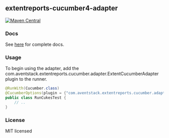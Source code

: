 ## extentreports-cucumber4-adapter

[![Maven Central](https://img.shields.io/maven-central/v/com.aventstack/extentreports-cucumber4-adapter.svg?maxAge=300)](http://search.maven.org/#search|ga|1|g:"com.aventstack")

### Docs

See [here](http://extentreports.com/docs/versions/4/java/cucumber4.html) for complete docs.

### Usage

To begin using the adapter, add the com.aventstack.extentreports.cucumber.adapter.ExtentCucumberAdapter plugin to the runner.

```java
@RunWith(Cucumber.class)
@CucumberOptions(plugin = {"com.aventstack.extentreports.cucumber.adapter.ExtentCucumberAdapter:"})
public class RunCukesTest {
	// ..
}
```

### License

MIT licensed
